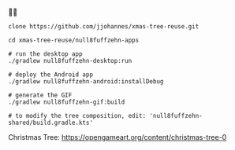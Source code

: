 🎅🎄

```
clone https://github.com/jjohannes/xmas-tree-reuse.git

cd xmas-tree-reuse/null8fuffzehn-apps

# run the desktop app
./gradlew null8fuffzehn-desktop:run

# deploy the Android app
./gradlew null8fuffzehn-android:installDebug

# generate the GIF
./gradlew null8fuffzehn-gif:build

# to modify the tree composition, edit: 'null8fuffzehn-shared/build.gradle.kts'
```

Christmas Tree: https://opengameart.org/content/christmas-tree-0